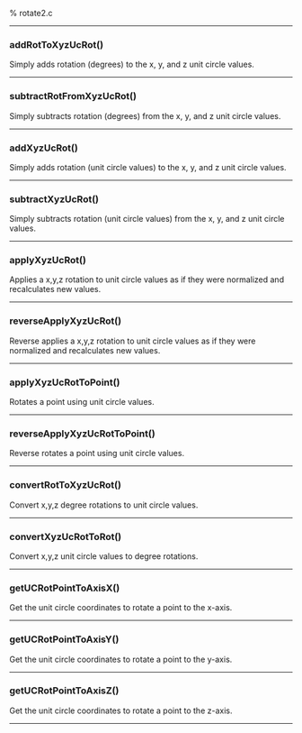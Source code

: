 % rotate2.c

---

### addRotToXyzUcRot()

Simply adds rotation (degrees) to the x, y, and z unit circle values.

---

### subtractRotFromXyzUcRot()

Simply subtracts rotation (degrees) from the x, y, and z unit circle values.

---

### addXyzUcRot()

Simply adds rotation (unit circle values) to the x, y, and z unit circle values.

---

### subtractXyzUcRot()

Simply subtracts rotation (unit circle values) from the x, y, and z unit circle values.

---

### applyXyzUcRot()

Applies a x,y,z rotation to unit circle values as if they were normalized and recalculates new values.

---

### reverseApplyXyzUcRot()

Reverse applies a x,y,z rotation to unit circle values as if they were normalized and recalculates new values.

---

### applyXyzUcRotToPoint()

Rotates a point using unit circle values.

---

### reverseApplyXyzUcRotToPoint()

Reverse rotates a point using unit circle values.

---

### convertRotToXyzUcRot()

Convert x,y,z degree rotations to unit circle values.

---

### convertXyzUcRotToRot()

Convert x,y,z unit circle values to degree rotations.

---

### getUCRotPointToAxisX()

Get the unit circle coordinates to rotate a point to the x-axis.

---

### getUCRotPointToAxisY()

Get the unit circle coordinates to rotate a point to the y-axis.

---

### getUCRotPointToAxisZ()

Get the unit circle coordinates to rotate a point to the z-axis.

---

